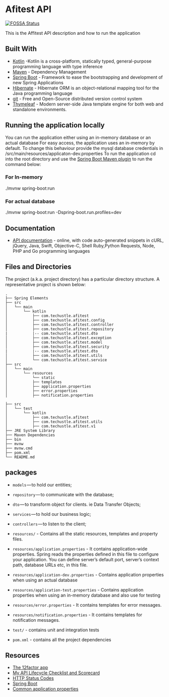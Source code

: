 # Afitest API
[![FOSSA Status](https://app.fossa.io/api/projects/git%2Bgithub.com%2FSpring-Boot-Framework%2FSpring-Boot-Application-Template.svg?type=shield)](https://app.fossa.io/projects/git%2Bgithub.com%2FSpring-Boot-Framework%2FSpring-Boot-Application-Template?ref=badge_shield)

This is the Affitest API description and how to run the application

## Built With
*  	[Kotlin](https://kotlinlang.org/) -Kotlin is a cross-platform, statically typed, general-purpose programming language with type inference
* 	[Maven](https://maven.apache.org/) - Dependency Management
* 	[Spring Boot](https://spring.io/projects/spring-boot) - Framework to ease the bootstrapping and development of new Spring Applications
* 	[Hibernate](https://hibernate.org/) - Hibernate ORM is an object-relational mapping tool for the Java programming language
* 	[git](https://git-scm.com/) - Free and Open-Source distributed version control system 
* 	[Thymeleaf](https://www.thymeleaf.org/) - Modern server-side Java template engine for both web and standalone environments.


## Running the application locally
You can run the application either using an in-memory database or an actual database
For easy access,  the application uses an in-memory by default. To change this behaviour provide the mysql database credentials in /src/main/resources/applicaton-dev.properties
To run the application cd into the root directory and use the [Spring Boot Maven plugin](https://docs.spring.io/spring-boot/docs/current/reference/html/build-tool-plugins-maven-plugin.html) to run the command below:
### For In-memory
./mvnw spring-boot:run
### For actual database
./mvnw spring-boot:run -Dspring-boot.run.profiles=dev





## Documentation

* [API documentation](https://documenter.getpostman.com/view/10234227/SzRyy9K5?version=latest) - online, with code auto-generated snippets in cURL, jQuery, Java, Swift, Objective-C, Shell Ruby,Python Requests, Node, PHP and Go programming languages


## Files and Directories

The project (a.k.a. project directory) has a particular directory structure. A representative project is shown below:

```
.
├── Spring Elements
├── src
│   └── main
│       └── kotlin
│           ├── com.techustle.afitest
│           ├── com.techustle.afitest.config
│           ├── com.techustle.afitest.controller
│           ├── com.techustle.afitest.repository
|           |-- com.techustle.afitest.dto
│           ├── com.techustle.afitest.exception
│           ├── com.techustle.afitest.model
│           ├── com.techustle.afitest.security
|           |-- com.techustle.afitest.dto
│           ├── com.techustle.afitest.utils
│           └── com.techustle.afitest.service
├── src
│   └── main
│       └── resources
│           └── static
│           ├── templates
│           ├── application.properties
│           ├── error.properties
│           ├── notification.properties

├── src
│   └── test
│       └── kotlin
│           ├── com.techustle.afitest
│           ├── com.techustle.afitest.utils
│           ├── com.techustle.afitest.v1
├── JRE System Library
├── Maven Dependencies
├── bin
├── mvnw
├── mvnw.cmd
├── pom.xml
└── README.md
```

## packages

- `models` — to hold our entities;
- `repository` — to communicate with the database;
- `dto` — to transform object for clients. ie Data Transfer Objects;
- `services` — to hold our business logic;
- `controllers` — to listen to the client;

- `resources/` - Contains all the static resources, templates and property files.
- `resources/application.properties` - It contains application-wide properties. Spring reads the properties defined in this file to configure your application. You can define server’s default port, server’s context path, database URLs etc, in this file.
- `resources/application-dev.properties` - Contains application properties when using an actual database
- `resources/application-test.properties` - Contains application properties when using an in-memory database and also use for testing
- `resources/error.properties` - It contains templates for error messages.
- `resources/notification.properties` - It contains templates for notification messages.

- `test/` - contains unit and integration tests

- `pom.xml` - contains all the project dependencies


 
  
## Resources

* [The 12factor app](https://12factor.net/)
* [My API Lifecycle Checklist and Scorecard](https://dzone.com/articles/my-api-lifecycle-checklist-and-scorecard)
* [HTTP Status Codes](https://www.restapitutorial.com/httpstatuscodes.html)
* [Spring Boot](https://spring.io/guides/)
* [Common application properties](https://docs.spring.io/spring-boot/docs/current/reference/html/common-application-properties.html)
